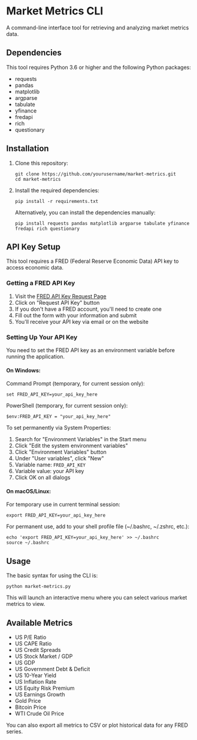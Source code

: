 # Market Metrics CLI

A command-line interface tool for retrieving and analyzing market metrics data.

## Dependencies

This tool requires Python 3.6 or higher and the following Python packages:

- requests
- pandas
- matplotlib
- argparse
- tabulate
- yfinance
- fredapi
- rich
- questionary

## Installation

1. Clone this repository:
   ```
   git clone https://github.com/yourusername/market-metrics.git
   cd market-metrics
   ```

2. Install the required dependencies:
   ```
   pip install -r requirements.txt
   ```

   Alternatively, you can install the dependencies manually:
   ```
   pip install requests pandas matplotlib argparse tabulate yfinance fredapi rich questionary
   ```

## API Key Setup

This tool requires a FRED (Federal Reserve Economic Data) API key to access economic data.

### Getting a FRED API Key

1. Visit the [FRED API Key Request Page](https://fred.stlouisfed.org/docs/api/api_key.html)
2. Click on "Request API Key" button
3. If you don't have a FRED account, you'll need to create one
4. Fill out the form with your information and submit
5. You'll receive your API key via email or on the website

### Setting Up Your API Key

You need to set the FRED API key as an environment variable before running the application.

#### On Windows:

Command Prompt (temporary, for current session only):
```
set FRED_API_KEY=your_api_key_here
```

PowerShell (temporary, for current session only):
```
$env:FRED_API_KEY = "your_api_key_here"
```

To set permanently via System Properties:
1. Search for "Environment Variables" in the Start menu
2. Click "Edit the system environment variables"
3. Click "Environment Variables" button
4. Under "User variables", click "New"
5. Variable name: `FRED_API_KEY`
6. Variable value: your API key
7. Click OK on all dialogs

#### On macOS/Linux:

For temporary use in current terminal session:
```
export FRED_API_KEY=your_api_key_here
```

For permanent use, add to your shell profile file (~/.bashrc, ~/.zshrc, etc.):
```
echo 'export FRED_API_KEY=your_api_key_here' >> ~/.bashrc
source ~/.bashrc
```

## Usage

The basic syntax for using the CLI is:
```
python market-metrics.py
```

This will launch an interactive menu where you can select various market metrics to view.

## Available Metrics

- US P/E Ratio
- US CAPE Ratio
- US Credit Spreads
- US Stock Market / GDP
- US GDP
- US Government Debt & Deficit
- US 10-Year Yield
- US Inflation Rate
- US Equity Risk Premium
- US Earnings Growth
- Gold Price
- Bitcoin Price
- WTI Crude Oil Price

You can also export all metrics to CSV or plot historical data for any FRED series.


